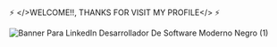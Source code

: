 ⚡      </>WELCOME!!, THANKS FOR VISIT MY PROFILE</>      ⚡


![Banner Para LinkedIn Desarrollador De Software Moderno Negro (1)](https://github.com/user-attachments/assets/3f3a9ac6-4847-41d0-8db3-538cc7f4e02c)
